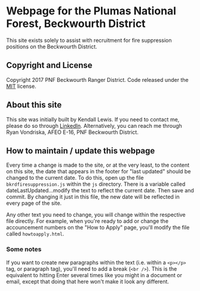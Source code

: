 # Webpage for the Plumas National Forest, Beckwourth District

This site exists solely to assist with recruitment for fire suppression positions on the Beckwourth District.
 
## Copyright and License

Copyright 2017 PNF Beckwourth Ranger District. Code released under the [MIT](https://github.com/kendall-lewis/bkrdfiresuppression/blob/gh-pages/LICENSE) license.

## About this site

This site was initially built by Kendall Lewis. If you need to contact me, please do so through [LinkedIn](https://www.linkedin.com/in/kendalllewis).
Alternatively, you can reach me through Ryan Vondriska, AFEO E-16, PNF Beckwourth District.

## How to maintain / update this webpage

Every time a change is made to the site, or at the very least, to the content on this site, the date that appears in the footer for "last updated" should be changed to the current date.  To do this, open up the file `bkrdfiresuppression.js` within the `js` directory.  There is a variable called dateLastUpdated...modify the text to reflect the current date.  Then save and commit.  By changing it just in this file, the new date will be reflected in every page of the site.

Any other text you need to change, you will change within the respective file directly.  For example, when you're ready to add or change the accouncement numbers on the "How to Apply" page, you'll modify the file called `howtoapply.html`.

### Some notes

If you want to create new paragraphs within the text (i.e. within a `<p></p>` tag, or paragraph tag), you'll need to add a break (`<br />`).  This is the equivalent to hitting Enter several times like you might in a document or email, except that doing that here won't make it look any different.
